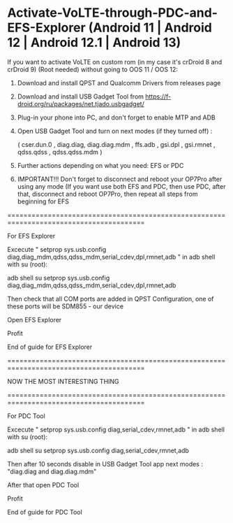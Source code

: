 # Activate-VoLTE-through-PDC-and-EFS-Explorer (Android 11 | Android 12 | Android 12.1 | Android 13)
If you want to activate VoLTE on custom rom (in my case it's crDroid 8 and crDroid 9) (Root needed) without going to OOS 11 / OOS 12: 

1. Download and install QPST and Qualcomm Drivers from releases page
2. Download and install USB Gadget Tool from https://f-droid.org/ru/packages/net.tjado.usbgadget/
3. Plug-in your phone into PC, and don't forget to enable MTP and ADB
4. Open USB Gadget Tool and turn on next modes (if they turned off) : 
     
     ( cser.dun.0 , diag.diag, diag.diag.mdm , ffs.adb , gsi.dpl , gsi.rmnet , qdss.qdss , qdss.qdss.mdm )
     
     
5. Further actions depending on what you need: EFS or PDC
6. IMPORTANT!!! Don't forget to disconnect and reboot your OP7Pro after using any mode (If you want use both EFS and PDC, then use PDC, after that, disconnect and reboot OP7Pro, then repeat all steps from beginning for EFS


========================================================================================

For EFS Explorer

Excecute " setprop sys.usb.config diag,diag_mdm,qdss,qdss_mdm,serial_cdev,dpl,rmnet,adb " in adb shell with su (root):

adb shell
su
setprop sys.usb.config diag,diag_mdm,qdss,qdss_mdm,serial_cdev,dpl,rmnet,adb

Then check that all COM ports are added in QPST Configuration, one of these ports will be SDM855 - our device

Open EFS Explorer

Profit

End of guide for EFS Explorer

========================================================================================

NOW THE MOST INTERESTING THING

========================================================================================

For PDC Tool

Excecute " setprop sys.usb.config diag,serial_cdev,rmnet,adb " in adb shell with su (root):

adb shell
su
setprop sys.usb.config diag,serial_cdev,rmnet,adb

Then after 10 seconds disable in USB Gadget Tool app next modes : "diag.diag and diag.diag.mdm" 

After that open PDC Tool

Profit

End of guide for PDC Tool
